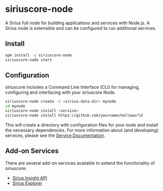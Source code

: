 # siriuscore-node

A Sirius full node for building applications and services with Node.js. A Sirius node is extensible and can be configured to run additional services.

## Install

```bash
npm install -g siriuscore-node
siriuscore-node start
```

## Configuration

siriuscore includes a Command Line Interface (CLI) for managing, configuring and interfacing with your siriuscore Node.

```bash
siriuscore-node create -d <sirius-data-dir> mynode
cd mynode
siriuscore-node install <service>
siriuscore-node install https://github.com/yourname/helloworld
```

This will create a directory with configuration files for your node and install the necessary dependencies. For more information about (and developing) services, please see the [Service Documentation](docs/services.md).

## Add-on Services

There are several add-on services available to extend the functionality of siriuscore:

- [Sirius Insight API](https://github.com/siriuscore/insight-api)
- [Sirius Explorer](https://github.com/siriuscore/sirius-explorer)
